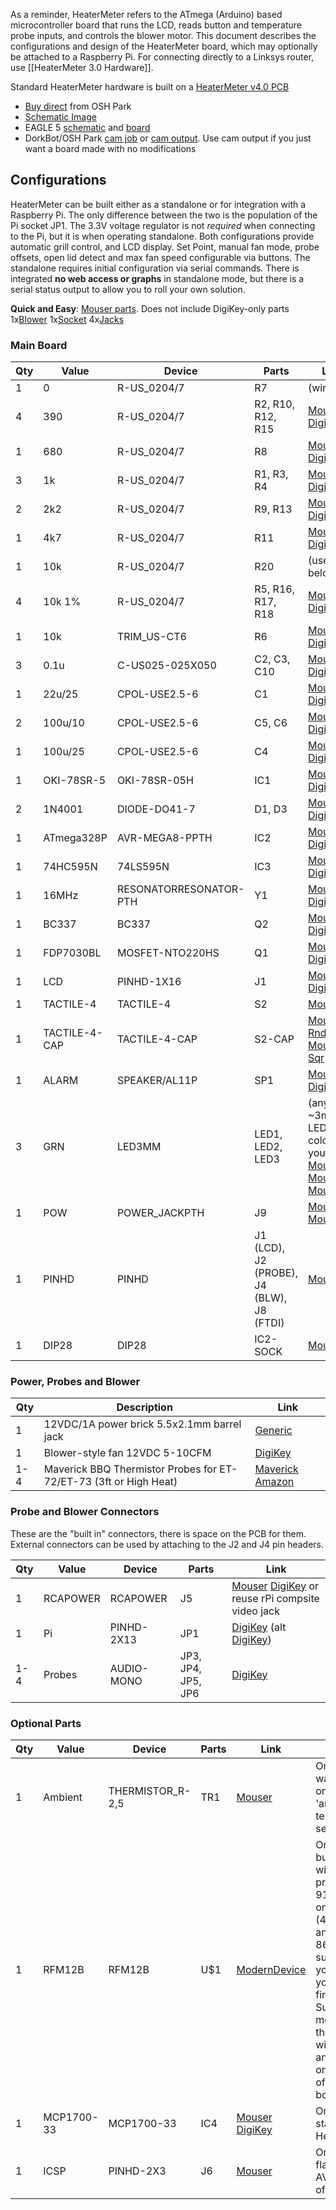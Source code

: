As a reminder, HeaterMeter refers to the ATmega (Arduino) based microcontroller board that runs the LCD, reads button and temperature probe inputs, and controls the blower motor. This document describes the configurations and design of the HeaterMeter board, which may optionally be attached to a Raspberry Pi. For connecting directly to a Linksys router, use [[HeaterMeter 3.0 Hardware]].

Standard HeaterMeter hardware is built on a [HeaterMeter v4.0 PCB](http://capnbry.net/linkmeter/pcb/hm-4.0/)

* [Buy direct](http://store.oshpark.com/products/heatermeter-v4-0) from OSH Park
* [Schematic Image](http://capnbry.net/linkmeter/pcb/hm-4.0/HeaterMeterPI.png)
* EAGLE 5 [schematic](http://capnbry.net/linkmeter/pcb/hm-4.0/HeaterMeterPI.sch) and [board](http://capnbry.net/linkmeter/pcb/hm-4.0/HeaterMeterPI.brd)
* DorkBot/OSH Park [cam job](http://capnbry.net/linkmeter/pcb/hm-4.0/HeaterMeter-Dorkbot.cam) or [cam output](http://capnbry.net/linkmeter/pcb/hm-4.0/HeterMeter-v4.0-DorkBot.zip). Use cam output if you just want a board made with no modifications

## Configurations 

HeaterMeter can be built either as a standalone or for integration with a Raspberry Pi. The only difference between the two is the population of the Pi socket JP1. The 3.3V voltage regulator is not _required_ when connecting to the Pi, but it is when operating standalone. Both configurations provide automatic grill control, and LCD display. Set Point, manual fan mode, probe offsets, open lid detect and max fan speed configurable via buttons. The standalone requires initial configuration via serial commands. There is integrated **no web access or graphs** in standalone mode, but there is a serial status output to allow you to roll your own solution.

**Quick and Easy**: [Mouser parts](http://www.mouser.com/ProjectManager/ProjectDetail.aspx?AccessID=0dba74d92d). Does not include DigiKey-only parts 1x[Blower](http://search.digikey.com/us/en/products/BFB0612H/603-1117-ND/1014448) 1x[Socket](http://www.digikey.com/product-detail/en/PPPC132LFBN-RC/S7116-ND/810252) 4x[Jacks](http://www.digikey.com/product-detail/en/MJ-2508N/CP-2508N-ND/281260)

### Main Board
|Qty|Value     |Device                |Parts|Link|
|---|----------|----------------------|-----|----|
1|0|R-US_0204/7|R7|(wire)
4|390|R-US_0204/7|R2, R10, R12, R15|[Mouser](http://www.mouser.com/Search/ProductDetail.aspx?R=MF1%2f4DC3900Fvirtualkey66000000virtualkey660-MF1%2f4DC3900F) [DigiKey](http://www.digikey.com/product-detail/en/CF14JT390R/CF14JT390RCT-ND/1830340)
1|680|R-US_0204/7|R8|[Mouser](http://www.mouser.com/ProductDetail/KOA-Speer/MF1-4DC6800F/?qs=sGAEpiMZZMu61qfTUdNhG0RUkTLGOdTMWpMLGFKzzSg%3d) [DigiKey](http://www.digikey.com/product-detail/en/CF14JT680R/CF14JT680RCT-ND/1830346)
3|1k|R-US_0204/7|R1, R3, R4|[Mouser](http://www.mouser.com/Search/ProductDetail.aspx?R=MF1%2f4DC1001Fvirtualkey66000000virtualkey660-MF1%2f4DC1001F) [DigiKey](http://www.digikey.com/product-detail/en/CF14JT1K00/CF14JT1K00CT-ND/1830350)
2|2k2|R-US_0204/7|R9, R13|[Mouser](http://www.mouser.com/ProductDetail/KOA-Speer/MF1-4DC2201F/?qs=sGAEpiMZZMu61qfTUdNhG2r2Nmyl%2fOMiJPrwMFCn50I%3d) [DigiKey](http://www.digikey.com/product-detail/en/CF14JT2K20/CF14JT2K20CT-ND/1830358)
1|4k7|R-US_0204/7|R11|[Mouser](http://www.mouser.com/Search/ProductDetail.aspx?R=MF1%2f4DC4701Fvirtualkey66000000virtualkey660-MF1%2f4DC4701F) [DigiKey](http://www.digikey.com/product-detail/en/CF14JT4K70/CF14JT4K70CT-ND/1830366)
1|10k|R-US_0204/7|R20|(use below)
4|10k 1%|R-US_0204/7|R5, R16, R17, R18|[Mouser](http://www.mouser.com/Search/ProductDetail.aspx?R=MF1%2f4DC1002Fvirtualkey66000000virtualkey660-MF1%2f4DC1002F) [DigiKey](http://www.digikey.com/product-detail/en/RNF14FTD10K0/RNF14FTD10K0CT-ND/1975090)
1|10k|TRIM_US-CT6|R6|[Mouser](http://www.mouser.com/Search/ProductDetail.aspx?R=T73YE103KT20virtualkey61330000virtualkey72-T70YE-10K) [DigiKey](http://www.digikey.com/product-detail/en/3362P-1-103LF/3362P-103LF-ND/1088412)
3|0.1u|C-US025-025X050|C2, C3, C10|[Mouser](http://www.mouser.com/Search/ProductDetail.aspx?R=K104K15X7RF53L2virtualkey59420000virtualkey594-K104K15X7RF53L2) [DigiKey](http://www.digikey.com/product-detail/en/K104K15X7RF5TL2/BC1084CT-ND/286706)
1|22u/25|CPOL-USE2.5-6|C1|[Mouser](http://www.mouser.com/Search/ProductDetail.aspx?R=UPW1E220MDD6virtualkey64700000virtualkey647-UPW1E220MDD6) [DigiKey](http://www.digikey.com/product-detail/en/UPW1E220MDD/493-1811-ND/589552)
2|100u/10|CPOL-USE2.5-6|C5, C6|[Mouser](http://www.mouser.com/ProductDetail/Nichicon/UPW1A101MDD/?qs=sGAEpiMZZMtZ1n0r9vR22S0KxkuIgpi%2fX1J5JW69KRs%3d) [DigiKey](http://www.digikey.com/product-detail/en/UPW1A101MDD/493-1736-ND/589477)
1|100u/25|CPOL-USE2.5-6|C4|[Mouser](http://www.mouser.com/ProductDetail/Nichicon/UPW1E101MED/?qs=sGAEpiMZZMtZ1n0r9vR22RH2kZvTh%252b0acPUJvx0bRqc%3d) [DigiKey](http://www.digikey.com/product-detail/en/UPW1E101MED/493-1820-ND/589561)
1|OKI-78SR-5|OKI-78SR-05H|IC1|[Mouser](http://www.mouser.com/ProductDetail/Murata-Power-Solutions/OKI-78SR-5-15-W36H-C/?qs=sGAEpiMZZMtwaiKVUtQsNa9RSQZ1iZ%2fUZeDy49qqIt4%3d) [DigiKey](http://www.digikey.com/product-detail/en/OKI-78SR-5%2F1.5-W36H-C/811-2692-ND/3438675)
2|1N4001|DIODE-DO41-7|D1, D3|[Mouser](http://www.mouser.com/Search/ProductDetail.aspx?R=1N4001GP-E3%2f73virtualkey61370000virtualkey625-1N4001GP-E3%2f73) [DigiKey](http://www.digikey.com/product-detail/en/1N4001/1N4001FSCT-ND/1532742)
1|ATmega328P|AVR-MEGA8-PPTH|IC2|[Mouser](http://www.mouser.com/Search/ProductDetail.aspx?R=ATMEGA328P-PUvirtualkey55650000virtualkey556-ATMEGA328P-PU) [DigiKey](http://www.digikey.com/product-detail/en/ATMEGA328P-PU/ATMEGA328P-PU-ND/1914589)
1|74HC595N|74LS595N|IC3|[Mouser](http://www.mouser.com/Search/ProductDetail.aspx?R=SN74HC595Nvirtualkey59500000virtualkey595-SN74HC595N) [DigiKey](http://www.digikey.com/product-detail/en/SN74HC595N/296-1600-5-ND/277246)
1|16MHz|RESONATORRESONATOR-PTH|Y1|[Mouser](http://www.mouser.com/Search/ProductDetail.aspx?R=AWCR-16.00MDvirtualkey52750000virtualkey815-AWCR-16.00MD) [DigiKey](http://www.digikey.com/product-detail/en/ZTT-16.00MX/X908-ND/170095)
1|BC337|BC337|Q2|[Mouser](http://www.mouser.com/Search/ProductDetail.aspx?R=BC33725BUvirtualkey51210000virtualkey512-BC33725BU) [DigiKey](http://www.digikey.com/product-detail/en/BC33725BU/BC33725BU-ND/975529)
1|FDP7030BL|MOSFET-NTO220HS|Q1|[Mouser](http://www.mouser.com/Search/ProductDetail.aspx?R=FDP7030BLvirtualkey51210000virtualkey512-FDP7030BL) [DigiKey](http://www.digikey.com/product-detail/en/FDP7030BL/FDP7030BLFS-ND/976591)
1|LCD|PINHD-1X16|J1|[Mouser](http://www.mouser.com/Search/ProductDetail.aspx?R=NHD-0216K1Z-NSW-FBW-Lvirtualkey66010000virtualkey763-0216K1Z-NSW-FBW) [DigiKey](http://www.digikey.com/scripts/dksearch/dksus.dll?vendor=0&keywords=NHD-0216K1Z-NSW-FBW-L)
1|TACTILE-4|TACTILE-4|S2|[Mouser](http://www.mouser.com/ProductDetail/ALPS/SKQUAAA010/?qs=oKW7zmyQiO62qWuFl5QVBw%3d%3d)
1|TACTILE-4-CAP|TACTILE-4-CAP|S2-CAP|[Mouser Rnd](http://www.mouser.com/ProductDetail/Omron/B32-1610/?qs=%2fha2pyFadugTZwGy1pbX9lynsJkYTUxoixVgJzt2NHzmD2o0%252bVfIiw%3d%3d) [Mouser Sqr](http://www.mouser.com/ProductDetail/Omron/B32-1310/?qs=%2fha2pyFadugTZwGy1pbX9hpSGIzKezvIUacN5%252bFCuhNjpogdop5w7w%3d%3d)
1|ALARM|SPEAKER/AL11P|SP1|[Mouser](http://www.mouser.com/ProductDetail/TDK/PS1240P02BT/?qs=sGAEpiMZZMuNFJjvCI6tQria9NagYYusd%2fjnLlD6%252bxU%3d) [DigiKey](http://www.digikey.com/product-detail/en/PS1240P02BT/445-2525-1-ND/935930)
3|GRN|LED3MM|LED1, LED2, LED3|(any ~3mm LED, any colors you want) [MouserR](http://www.mouser.com/ProductDetail/Kingbright/WP710A10SRD-E/?qs=sGAEpiMZZMs4quMj8r4lmsjEjMC4bfpUeUpboelRnWU%3d) [MouserY](http://www.mouser.com/ProductDetail/Kingbright/WP710A10SYD/?qs=sGAEpiMZZMs4quMj8r4lmsjEjMC4bfpUUbW71NEUWBk%3d) [MouserG](http://www.mouser.com/ProductDetail/Kingbright/WP710A10SGD/?qs=sGAEpiMZZMs4quMj8r4lmsjEjMC4bfpUWqs%252bGoI7SdI%3d)
1|POW|POWER_JACKPTH|J9|[Mouser](http://www.mouser.com/ProductDetail/Kobiconn/163-7620E-E/?qs=%2fha2pyFaduipJSLWTjADy4YYaTeQAmrHvwEfLULTtmcjsFvpXHYyeA%3d%3d) [MouserAlt](http://www.mouser.com/ProductDetail/Kobiconn/163-179PH-EX/?qs=%2fha2pyFadujsO45cTDeafnb8UTTjqBiiaL9T7NPB7rV7ulYyk%2fdYxw%3d%3d)
1|PINHD|PINHD|J1 (LCD), J2 (PROBE), J4 (BLW), J8 (FTDI)|[Mouser](http://www.mouser.com/ProductDetail/FCI/68001-236HLF/?qs=sGAEpiMZZMtsLRyDR9nM14Vjyw4ze%252bjt57BsII4P7vM%3d)
1|DIP28|DIP28|IC2-SOCK|[Mouser](http://www.mouser.com/Search/ProductDetail.aspx?R=1-390261-9virtualkey57100000virtualkey571-1-390261-9)

### Power, Probes and Blower
|Qty|Description|Link|
|---|-----------|----|
1 | 12VDC/1A power brick 5.5x2.1mm barrel jack | [Generic](http://www.amazon.com/gp/product/B006GEPUYA/ref=as_li_ss_tl?ie=UTF8&camp=1789&creative=390957&creativeASIN=B006GEPUYA&linkCode=as2&tag=httpcapnbrnet-20)
1 | Blower-style fan 12VDC 5-10CFM | [DigiKey](http://search.digikey.com/us/en/products/BFB0612H/603-1117-ND/1014448)
1-4 | Maverick BBQ Thermistor Probes for ET-72/ET-73 (3ft or High Heat) | [Maverick](http://maverickhousewares.bigcartel.com/) [Amazon](http://www.amazon.com/gp/product/B004W8B3PC/ref=as_li_ss_tl?ie=UTF8&camp=1789&creative=390957&creativeASIN=B004W8B3PC&linkCode=as2&tag=httpcapnbrnet-20)

### Probe and Blower Connectors
These are the "built in" connectors, there is space on the PCB for them. External connectors can be used by attaching to the J2 and J4 pin headers.

|Qty|Value     |Device                |Parts|Link|
|---|----------|----------------------|-----|----|
1|RCAPOWER|RCAPOWER|J5|[Mouser](http://www.mouser.com/ProductDetail/Switchcraft/PJRAN1X1U01X/?qs=%2fha2pyFaduhA2dCbClozE0M8thHp4IZMpitol3BhLqRLppD9blRIxA%3d%3d) [DigiKey](http://www.digikey.com/product-detail/en/PJRAN1X1U01X/PJRAN1X1U01X-ND/1288632) or reuse rPi compsite video jack
1|Pi|PINHD-2X13|JP1|[DigiKey](http://www.digikey.com/product-detail/en/PPPC132LFBN-RC/S7116-ND/810252) (alt [DigiKey](http://www.digikey.com/product-detail/en/PPTC132LFBN-RC/S7081-ND/810219))
1-4|Probes|AUDIO-MONO|JP3, JP4, JP5, JP6|[DigiKey](http://www.digikey.com/product-detail/en/MJ-2508N/CP-2508N-ND/281260)

### Optional Parts
|Qty|Value     |Device                |Parts|Link|Reason|
|---|----------|----------------------|-----|----|------|
1|Ambient|THERMISTOR_R-2,5|TR1|[Mouser](http://www.mouser.com/Search/ProductDetail.aspx?R=NTCLE203E3103FB0virtualkey59420000virtualkey594-2381-640-55103)|Only if you want an onboard 'ambient' temperature sensor 
1|RFM12B|RFM12B|U$1|[ModernDevice](http://shop.moderndevice.com/products/rfm12b-radio)|Only if building wireless probes. 915MHz only (433MHz and 868MHz supported if you compile your own firmware). Surface mount, not the kind with pins and not one on any sort of breakout board.
1|MCP1700-33|MCP1700-33|IC4|[Mouser](http://www.mouser.com/Search/ProductDetail.aspx?R=MCP1700-3302E%2fTOvirtualkey57940000virtualkey579-MCP1700-3302E%2fTO) [DigiKey](http://www.digikey.com/product-detail/en/MCP1700-3302E%2FTO/MCP1700-3302E%2FTO-ND/652680)|Only for standalone HeaterMeter
1|ICSP|PINHD-2X3|J6|[Mouser](http://www.mouser.com/ProductDetail/3M/961206-6404-AR/?qs=A%252btsDZJT%252bi%2ft%2f4aaelvU3g%3d%3d)|Only if flashing the AVR outside of the Pi